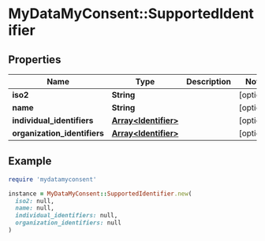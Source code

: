 # MyDataMyConsent::SupportedIdentifier

## Properties

| Name | Type | Description | Notes |
| ---- | ---- | ----------- | ----- |
| **iso2** | **String** |  | [optional] |
| **name** | **String** |  | [optional] |
| **individual_identifiers** | [**Array&lt;Identifier&gt;**](Identifier.md) |  | [optional] |
| **organization_identifiers** | [**Array&lt;Identifier&gt;**](Identifier.md) |  | [optional] |

## Example

```ruby
require 'mydatamyconsent'

instance = MyDataMyConsent::SupportedIdentifier.new(
  iso2: null,
  name: null,
  individual_identifiers: null,
  organization_identifiers: null
)
```


